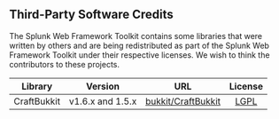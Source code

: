 ## Third-Party Software Credits

The Splunk Web Framework Toolkit contains some libraries that were written by others and are being redistributed as part of the Splunk Web Framework Toolkit under their respective licenses. We wish to think the contributors to these projects. 

| Library | Version | URL | License |
| ------- |:-------:|:---:|:-------:|
| CraftBukkit | v1.6.x and 1.5.x | [bukkit/CraftBukkit](https://github.com/Bukkit/CraftBukkit) | [LGPL](https://github.com/Bukkit/CraftBukkit/blob/master/LGPL.txt) |